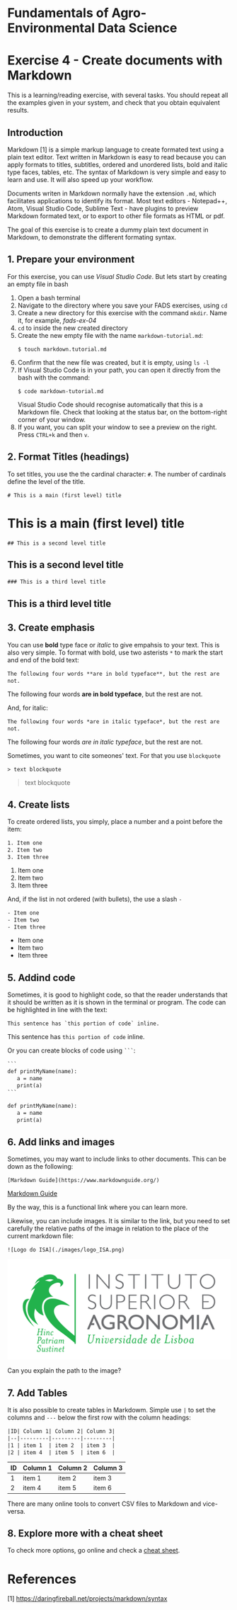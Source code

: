 # Fundamentals of Agro-Environmental Data Science

# Exercise 4 - Create documents with Markdown

This is a learning/reading exercise, with several tasks. You should repeat all 
the examples given in your system, and check that you obtain equivalent results.

## Introduction

Markdown [1] is a simple markup language to create formated text using a plain text editor.
Text written in Markdown is easy to read because you can apply formats to titles, 
subtitles, ordered and unordered lists, bold and italic type faces, tables, etc. 
The syntax of Markdown is very simple and easy to learn and use. It will also speed 
up your workflow.

Documents writen in Markdown normally have the extension `.md`, which facilitates 
applications to identify its format. Most text editors - Notepad++, Atom, 
Visual Studio Code, Sublime Text - have plugins to preview Markdown formated 
text, or to export to other file formats as HTML or pdf.

The goal of this exercise is to create a dummy plain text document in Markdown,
to demonstrate the different formating syntax.

## 1. Prepare your environment
For this exercise, you can use *Visual Studio Code*. But lets start by creating
an empty file in bash

1. Open a bash terminal
2. Navigate to the directory where you save your FADS exercises, using `cd`
3. Create a new directory for this exercise with the command `mkdir`. Name it,
for example, *fads-ex-04*
4. `cd` to inside the new created directory
5. Create the new empty file with the name `markdown-tutorial.md`:
   ````
   $ touch markdown.tutorial.md
   ````
6. Confirm that the new file was created, but it is empty, using `ls -l`
7. If Visual Studio Code is in your path, you can open it directly from the bash
with the command:
   ```
   $ code markdown-tutorial.md
   ```
   Visual Studio Code should recognise automatically that this is a Markdown file.
   Check that looking at the status bar, on the bottom-right corner of your 
   window.
8. If you want, you can split your window to see a preview on the right. Press 
``CTRL+k`` and then `v`.

## 2. Format Titles (headings)
To set titles, you use the the cardinal character: `#`. The number of cardinals 
define the level of the title. 
```
# This is a main (first level) title
```
# This is a main (first level) title

```
## This is a second level title
```
## This is a second level title

```
### This is a third level title
```
## This is a third level title

## 3. Create emphasis
You can use **bold** type face or *italic* to give empahsis to your text. This 
is also very simple. To format with bold, use two asterists `*` to mark the start
and end of the bold text:
```
The following four words **are in bold typeface**, but the rest are not.
```
The following four words **are in bold typeface**, but the rest are not.

And, for italic:
```
The following four words *are in italic typeface*, but the rest are not.
```
The following four words *are in italic typeface*, but the rest are not.


Sometimes, you want to cite someones' text. For that you use ``blockquote``
```
> text blockquote
```
> text blockquote

## 4. Create lists
To create ordered lists, you simply, place a number and a point before the item:
```
1. Item one
2. Item two
3. Item three
```
1. Item one
2. Item two
3. Item three

And, if the list in not ordered (with bullets), the use a slash `-`

```
- Item one
- Item two
- Item three
```
- Item one
- Item two
- Item three

## 5. Addind code
Sometimes, it is good to highlight code, so that the reader understands that it 
should be written as it is shown in the terminal or program. The code can be 
highlighted in line with the text:
```
This sentence has `this portion of code` inline.
```
This sentence has `this portion of code` inline.

Or you can create blocks of code using ` ``` `:
````
```
def printMyName(name):
   a = name
   print(a)
```
````
```
def printMyName(name):
   a = name
   print(a)
```
## 6. Add links and images
Sometimes, you may want to include links to other documents. This can be down as the
following:
```
[Markdown Guide](https://www.markdownguide.org/)
```
[Markdown Guide](https://www.markdownguide.org/)

By the way, this is a functional link where you can learn more.

Likewise, you can include images. It is similar to the link, but you need to 
set carefully the relative paths of the image in relation to the place of the 
current markdown file:
```
![Logo do ISA](./images/logo_ISA.png)
```
![Logo do ISA](./images/LogoISA.png)

Can you explain the path to the image?

## 7. Add Tables

It is also possible to create tables in Markdowm. Simple use `|` to set the columns
and `---` below the first row with the column headings:
```
|ID| Column 1| Column 2| Column 3|
|--|---------|---------|---------|
|1 | item 1  | item 2  | item 3  |
|2 | item 4  | item 5  | item 6  |
```
|ID| Column 1| Column 2| Column 3|
|--|---------|---------|---------|
|1 | item 1  | item 2  | item 3  |
|2 | item 4  | item 5  | item 6  |

There are many online tools to convert CSV files to Markdown and vice-versa.

## 8. Explore more with a cheat sheet
To check more options, go online and check a [cheat sheet](https://www.markdownguide.org/cheat-sheet/).


# References
[1] https://daringfireball.net/projects/markdown/syntax









